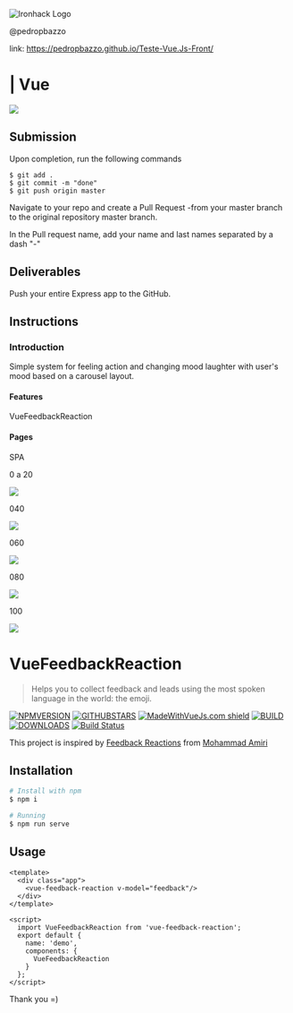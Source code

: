 ﻿![Ironhack Logo](https://media.licdn.com/dms/image/C4D03AQFdU_Pi7FHLAA/profile-displayphoto-shrink_200_200/0?e=1574294400&v=beta&t=qQAhR5scc6cAFZQpt8v84bMHDob0xrQnbtH0IyWgx0s)

@pedropbazzo

link: https://pedropbazzo.github.io/Teste-Vue.Js-Front/


# | Vue 


<img src="https://vuejs.org/images/logo.png">


## Submission

Upon completion, run the following commands      
```
$ git add .
$ git commit -m "done"
$ git push origin master
```
Navigate to your repo and create a Pull Request -from your master branch to the original repository master branch.

In the Pull request name, add your name and last names separated by a dash "-"

## Deliverables

Push your entire Express app to the GitHub.

## Instructions

### Introduction

Simple system for feeling action and changing mood laughter with user's mood based on a carousel layout.

#### Features

VueFeedbackReaction

#### Pages

SPA

0 a 20 

<img src="https://github.com/pedropbazzo/Teste-Vue.Js-Front-/blob/master/src/assets/020.png">

040

<img src="https://github.com/pedropbazzo/Teste-Vue.Js-Front-/blob/master/src/assets/040.png">

060

<img src="https://github.com/pedropbazzo/Teste-Vue.Js-Front-/blob/master/src/assets/060.png">


080

<img src="https://github.com/pedropbazzo/Teste-Vue.Js-Front-/blob/master/src/assets/080.png">

100

<img src="https://github.com/pedropbazzo/Teste-Vue.Js-Front-/blob/master/src/assets/0100.png">

# VueFeedbackReaction

> Helps you to collect feedback and leads using the most spoken language in the world: the emoji.

[![NPMVERSION](https://img.shields.io/npm/v/vue-feedback-reaction.svg)](http://npmjs.com/package/vue-feedback-reaction) [![GITHUBSTARS](https://img.shields.io/github/stars/IvanSotelo/VueFeedbackReaction.svg)](https://github.com/IvanSotelo/VueFeedbackReaction/stargazers) [![MadeWithVueJs.com shield](https://madewithvuejs.com/storage/repo-shields/1774-shield.svg)](https://madewithvuejs.com/p/vuefeedbackreaction/shield-link) [![BUILD](https://travis-ci.org/IvanSotelo/VueFeedbackReaction.svg?branch=master)](https://travis-ci.org/IvanSotelo/VueFeedbackReaction) [![DOWNLOADS](https://img.shields.io/npm/dt/vue-feedback-reaction.svg)](https://npmjs.com/package/vue-feedback-reaction)
[![Build Status](https://github.com/IvanSotelo/VueFeedbackReaction/workflows/Build/badge.svg)](https://github.com/IvanSotelo/VueFeedbackReaction/actions)

This project is inspired by [Feedback Reactions](https://dribbble.com/shots/4793955-Feedback-Reactions) from [Mohammad Amiri](https://dribbble.com/pixelamiri)

## Installation

``` bash
# Install with npm
$ npm i 

# Running
$ npm run serve
```


## Usage

``` vue
<template>
  <div class="app">
    <vue-feedback-reaction v-model="feedback"/>
  </div>
</template>

<script>
  import VueFeedbackReaction from 'vue-feedback-reaction';
  export default {
    name: 'demo',
    components: {
      VueFeedbackReaction
    }
  };
</script>
```

Thank you =)
